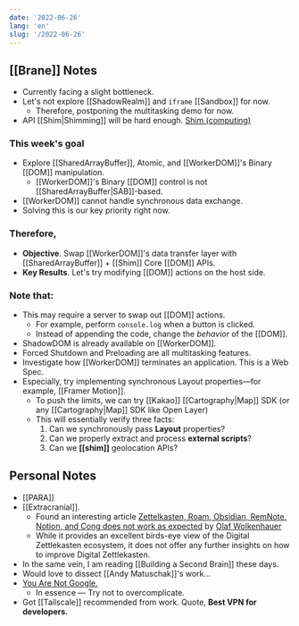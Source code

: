 ```yaml
---
date: '2022-06-26'
lang: 'en'
slug: '/2022-06-26'
---
```


## [[Brane]] Notes

- Currently facing a slight bottleneck.
- Let's not explore [[ShadowRealm]] and `iframe` [[Sandbox]] for now.
  - Therefore, postponing the multitasking demo for now.
- API [[Shim|Shimming]] will be hard enough. [Shim (computing)](<https://en.wikipedia.org/wiki/Shim_(computing)>)

### This week's goal

- Explore [[SharedArrayBuffer]], Atomic, and [[WorkerDOM]]'s Binary [[DOM]] manipulation.
  - [[WorkerDOM]]'s Binary [[DOM]] control is not [[SharedArrayBuffer|SAB]]-based.
- [[WorkerDOM]] cannot handle synchronous data exchange.
- Solving this is our key priority right now.

### Therefore,

- **Objective**. Swap [[WorkerDOM]]'s data transfer layer with [[SharedArrayBuffer]] + [[Shim]] Core [[DOM]] APIs.
- **Key Results**. Let's try modifying [[DOM]] actions on the host side.

### Note that:

- This may require a server to swap out [[DOM]] actions.
  - For example, perform `console.log` when a button is clicked.
  - Instead of appending the code, change the _behavior_ of the [[DOM]].
- ShadowDOM is already available on [[WorkerDOM]].
- Forced Shutdown and Preloading are all multitasking features.
- Investigate how [[WorkerDOM]] terminates an application. This is a Web Spec.
- Especially, try implementing synchronous Layout properties—for example, [[Framer Motion]].
  - To push the limits, we can try [[Kakao]] [[Cartography|Map]] SDK (or any [[Cartography|Map]] SDK like Open Layer)
  - This will essentially verify three facts:
    1. Can we synchronously pass **Layout** properties?
    2. Can we properly extract and process **external scripts**?
    3. Can we **[[shim]]** geolocation APIs?

## Personal Notes

- [[PARA]]
- [[Extracranial]].
  - Found an interesting article [Zettelkasten, Roam, Obsidian, RemNote, Notion, and Cong does not work as expected](https://agenda.community/t/zettelkasten-roam-obsidian-remnote-notion-and-cong-does-not-work-as-expected/71102) by [Olaf Wolkenhauer](https://agenda.community/u/olaf.wolkenhauer)
  - While it provides an excellent birds-eye view of the Digital Zettlekasten ecosystem, it does not offer any further insights on how to improve Digital Zettlekasten.
- In the same vein, I am reading [[Building a Second Brain]] these days.
- Would love to dissect [[Andy Matuschak]]'s work...
- [You Are Not Google.](https://blog.bradfieldcs.com/you-are-not-google-84912cf44afb)
  - In essence — Try not to overcomplicate.
- Got [[Tailscale]] recommended from work. Quote, **Best VPN for developers.**
